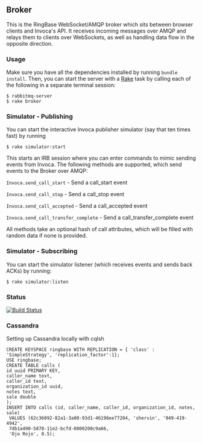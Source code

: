 ## Broker

This is the RingBase WebSocket/AMQP broker which sits between browser clients and Invoca's API.
It receives incoming messages over AMQP and relays them to clients over WebSockets, as well
as handling data flow in the opposite direction.

### Usage

Make sure you have all the dependencies installed by running `bundle install`. Then, you can start
the server with a [Rake](http://rake.rubyforge.org/) task by calling each of the following in a separate terminal session:

```
$ rabbitmq-server
$ rake broker
```

### Simulator - Publishing
You can start the interactive Invoca publisher simulator (say that ten times fast) by running

```
$ rake simulator:start
```

This starts an IRB session where you can enter commands to mimic sending events from Invoca.
The following methods are supported, which send events to the Broker over AMQP:

`Invoca.send_call_start` - Send a call_start event

`Invoca.send_call_stop` - Send a call_stop event

`Invoca.send_call_accepted` - Send a call_accepted event

`Invoca.send_call_transfer_complete` - Send a call_transfer_complete event

All methods take an optional hash of call attributes, which will be filled with random data if none is provided.


### Simulator - Subscribing
You can start the simulator listener (which receives events and sends back ACKs) by running:

```
$ rake simulator:listen
```




### Status
[![Build Status](https://travis-ci.org/RingBase/broker.png?branch=master)](https://travis-ci.org/RingBase/broker)

### Cassandra
Setting up Cassandra locally with cqlsh
```
CREATE KEYSPACE ringbase WITH REPLICATION = { 'class' : 'SimpleStrategy', 'replication_factor':1};
USE ringbase;
CREATE TABLE calls (
id uuid PRIMARY KEY,
caller_name text,
caller_id text,
organization_id uuid,
notes text,
sale double
);
INSERT INTO calls (id, caller_name, caller_id, organization_id, notes, sale)
 VALUES (62c36092-82a1-3a00-93d1-46196ee77204, 'shervin', '949-419-4942',
 7db1a490-5878-11e2-bcfd-0800200c9a66,
 'Ojo Rojo', 8.5);
```
